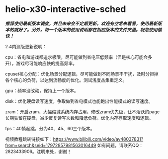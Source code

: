 # helio-x30-interactive-sched

***推荐使用最新版本调度，并且未来会不定期更新，欢迎有空常来看看，使用最新版本的就好了。另外，每一个版本的使用说明都在相应版本的文件夹里。祝您使用愉快！***

2.4内测版更新说明：

cpu：省电和游戏都追求极限，尽可能做到省电压低频率（但是核心可能会多开），游戏尽可能响应快的提高频率。

cpuset核心分配：优化场景分配逻辑，尽可能做到不同场景不干扰，及时分担掉各个核心的负荷，以达到流畅度的优化。测试浅度丛集重定义。

gpu：频率没改动，保持上一个版本。

disk：优化硬盘读写速度，争取做到省电模式也能跑出性能模式的读写速度。

zram：开启zram，大幅缩减系统内存占用，修改zram优先级，让不活跃的page长期驻留在硬盘，减少反复读写次数和降低负荷。优化内存存取速度和逻辑。

fps：40帧起跳，分为40、45、60三个版本。


视频教程跳转链接如下：https://www.bilibili.com/video/av48037831?from=search&seid=17972857981563016449
如有问题，请联系QQ：2823433906。注明来处，谢谢！

